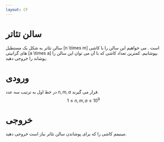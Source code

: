 ```yaml
---
layout: CF
---
```


# سالن تئاتر
سالن تئاتر به شکل یک مستطیل 
\[n \times m\]
است . می خواهیم این سالن را با کاشی های گرانیتی \[a \times a\] بپوشانیم. کمترین تعداد کاشی که با آن می توان این سالن را پوشاند را خروجی دهید.  
# ورودی
در خط اول به ترتیب سه عدد $n,m,a$ قرار می گیرند.  
$$ 1 \le n,m,a \le 10^9 $$
# خروجی
مینیمم کاشی را که برای پوشاندن سالن تئاتر نیاز است خروجی دهید.
